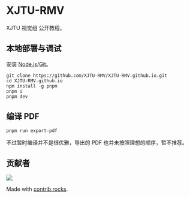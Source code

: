 # XJTU-RMV

XJTU 视觉组 公开教程。

## 本地部署与调试

安装 [Node.js](https://nodejs.org/zh-cn)/[Git](https://git-scm.com/)。

```shell
git clone https://github.com/XJTU-RMV/XJTU-RMV.github.io.git
cd XJTU-RMV.github.io
npm install -g pnpm
pnpm i
pnpm dev
```

## 编译 PDF

```shell
pnpm run export-pdf
```

不过暂时编译并不是很优雅，导出的 PDF 也并未按照理想的顺序，暂不推荐。

## 贡献者

<a href="https://github.com/XJTU-RMV/XJTU-RMV.github.io/graphs/contributors">
  <img src="https://contrib.rocks/image?repo=XJTU-RMV/XJTU-RMV.github.io" />
</a>

Made with [contrib.rocks](https://contrib.rocks).
